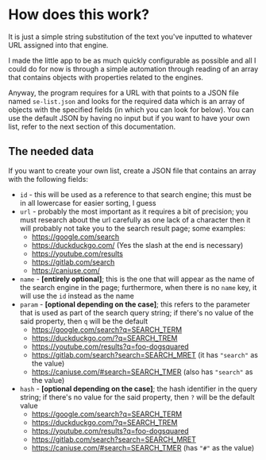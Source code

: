 # How does this work?
It is just a simple string substitution of the text you've inputted to whatever URL assigned into that engine.

I made the little app to be as much quickly configurable as possible and all I could do for now is through a simple automation through reading of an array that contains objects with properties related to the engines.

Anyway, the program requires for a URL with that points to a JSON file named `se-list.json` and looks for the required data which is an array of objects with the specified fields (in which you can look for below). You can use the default JSON by having no input but if you want to have your own list, refer to the next section of this documentation.

## The needed data
If you want to create your own list, create a JSON file that contains an array with the following fields:

- `id` - this will be used as a reference to that search engine; this must be in all lowercase for easier sorting, I guess
- `url` - probably the most important as it requires a bit of precision; you must research about the url carefully as one lack of a character then it will probably not take you to the search result page; some examples:
    - https://google.com/search
    - https://duckduckgo.com/ (Yes the slash at the end is necessary)
    - https://youtube.com/results
    - https://gitlab.com/search
    - https://caniuse.com/
- `name` - **[entirely optional]**; this is the one that will appear as the name of the search engine in the page; furthermore, when there is no `name` key, it will use the `id` instead as the name
- `param` - **[optional depending on the case]**; this refers to the parameter that is used as part of the search query string; if there's no value of the said property, then `q` will be the default
    - https://google.com/search?q=SEARCH_TERM
    - https://duckduckgo.com/?q=SEARCH_TREM
    - https://youtube.com/results?q=foo-dogsquared
    - https://gitlab.com/search?search=SEARCH_MRET (it has `"search"` as the value)
    - https://caniuse.com/#search=SEARCH_TMER (also has `"search"` as the value)
- `hash` - **[optional depending on the case]**; the hash identifier in the query string; if there's no value for the said property, then `?` will be the default value
    - https://google.com/search?q=SEARCH_TERM
    - https://duckduckgo.com/?q=SEARCH_TREM
    - https://youtube.com/results?q=foo-dogsquared
    - https://gitlab.com/search?search=SEARCH_MRET 
    - https://caniuse.com/#search=SEARCH_TMER (has `"#"` as the value)
